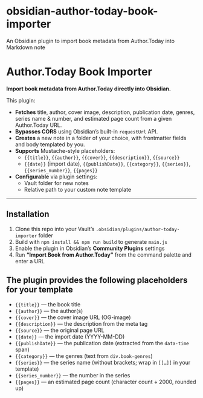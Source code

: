 # obsidian-author-today-book-importer

An Obsidian plugin to import book metadata from Author.Today into Markdown note

# Author.Today Book Importer

**Import book metadata from Author.Today directly into Obsidian.**

This plugin:

- **Fetches** title, author, cover image, description, publication date, genres, series name & number, and estimated page count from a given Author.Today URL.  
- **Bypasses CORS** using Obsidian’s built-in `requestUrl` API.  
- **Creates** a new note in a folder of your choice, with frontmatter fields and body templated by you.  
- **Supports** Mustache-style placeholders:
  - `{{title}}`, `{{author}}`, `{{cover}}`, `{{description}}`, `{{source}}`  
  - `{{date}}` (import date), `{{publishDate}}`, `{{category}}`, `{{series}}`, `{{series_number}}`, `{{pages}}`  
- **Configurable** via plugin settings:
  - Vault folder for new notes  
  - Relative path to your custom note template  

---

## Installation

1. Clone this repo into your Vault’s `.obsidian/plugins/author-today-importer` folder  
2. Build with `npm install && npm run build` to generate `main.js`  
3. Enable the plugin in Obsidian’s **Community Plugins** settings  
4. Run **“Import Book from Author.Today”** from the command palette and enter a URL

## The plugin provides the following placeholders for your template

- `{{title}}` — the book title
- `{{author}}` — the author(s)
- `{{cover}}` — the cover image URL (OG-image)
- `{{description}}` — the description from the meta tag
- `{{source}}` — the original page URL
- `{{date}}` — the import date (YYYY-MM-DD)
- `{{publishDate}}` — the publication date (extracted from the `data-time` span)
- `{{category}}` — the genres (text from `div.book-genres`)
- `{{series}}` — the series name (without brackets; wrap in `[[…]]` in your template)
- `{{series_number}}` — the number in the series
- `{{pages}}` — an estimated page count (character count ÷ 2000, rounded up)
